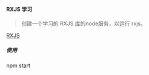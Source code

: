 #### RXJS 学习
> 创建一个学习的 RXJS 库的node服务，以运行 rxjs。

[RXJS](https://rxjs.dev/guide/overview) 
##### 使用
npm start